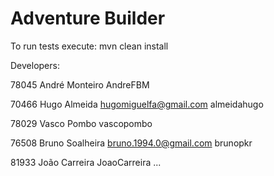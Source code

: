 # Adventure Builder
To run tests execute: mvn clean install

Developers:

78045 André Monteiro AndreFBM 

70466 Hugo Almeida hugomiguelfa@gmail.com almeidahugo 

78029 Vasco Pombo vascopombo

76508 Bruno Soalheira bruno.1994.0@gmail.com brunopkr

81933 João Carreira JoaoCarreira
...

